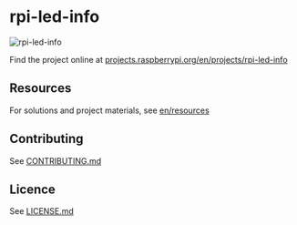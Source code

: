 # rpi-led-info

![rpi-led-info](/en/images/banner.png)

Find the project online at [projects.raspberrypi.org/en/projects/rpi-led-info](https://projects.raspberrypi.org/en/projects/rpi-led-info)

## Resources
For solutions and project materials, see [en/resources](https://github.com/raspberrypilearning/rpi-led-info/tree/master/en/resources)

## Contributing
See [CONTRIBUTING.md](CONTRIBUTING.md)

## Licence
 See [LICENSE.md](LICENSE.md)
